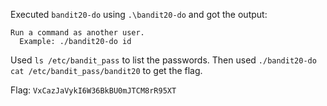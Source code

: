 Executed `bandit20-do` using `.\bandit20-do` and got the output:
```
Run a command as another user.
  Example: ./bandit20-do id
```

Used `ls /etc/bandit_pass` to list the passwords. Then used `./bandit20-do cat /etc/bandit_pass/bandit20` to get the flag.

Flag: `VxCazJaVykI6W36BkBU0mJTCM8rR95XT`
